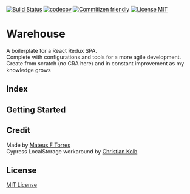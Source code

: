 [![Build Status](https://travis-ci.com/mateus-f-torres/barefoot.svg?branch=master)](https://travis-ci.com/mateus-f-torres/barefoot)
[![codecov](https://codecov.io/gh/mateus-f-torres/barefoot/branch/master/graph/badge.svg)](https://codecov.io/gh/mateus-f-torres/barefoot)
[![Commitizen friendly](https://img.shields.io/badge/commitizen-friendly-brightgreen.svg)](http://commitizen.github.io/cz-cli/)
[![License MIT](https://img.shields.io/github/license/mashape/apistatus.svg)](https://github.com/mateus-f-torres/barefoot/blob/master/LICENSE)

# Warehouse
A boilerplate for a React Redux SPA.  
Complete with configurations and tools for a more agile development.  
Create from scratch (no CRA here) and in constant improvement as my knowledge grows

## Index

## Getting Started

## Credit
Made by [Mateus F Torres](https://github.com/mateus-f-torres)    
Cypress LocalStorage workaround by [Christian Kolb](https://blog.liplex.de/keep-local-storage-in-cypress/)

## License
[MIT License](./LICENSE)
